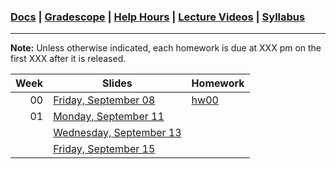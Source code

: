 ### [Docs](https://github.com/james-bern/CS136/wiki) | [Gradescope](https://www.gradescope.com/) | [Help Hours](https://docs.google.com/spreadsheets/d/1RMnAX-a_dZqIZU0KUKtYfLQkDUp_5aErHFWLoeoXJ4Y/edit?usp=sharing) | [Lecture Videos](https://glow.williams.edu/) | [Syllabus](https://github.com/james-bern/CS136/wiki/Syllabus)

---

**Note:** Unless otherwise indicated, each homework is due at XXX pm on the first XXX after it is released.

|Week|Slides|Homework|
|-:|-|-|
|00| [Friday, September 08]() |[hw00](https://github.com/james-bern/CS136/wiki/hw00)|
|01|  [Monday, September 11]() | |
| |  [Wednesday, September 13]() | |
| |  [Friday, September 15]() | |

